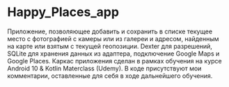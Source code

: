 # Happy_Places_app
Приложение, позволяющее добавить и сохранить в списке текущее место с фотографией с камеры или из галереи и адресом, найденным на карте или взятым с текущей геопозиции.
Dexter для разрешений, SQLite для хранения данных из адаптера, подключение Google Maps и Google Places.
Каркас приложения сделан в рамках обучения на курсе Android 10 & Kotlin Materclass (Udemy). В коде присутствуют мои комментарии, оставленные для себя в ходе дальнейшего обучения.
